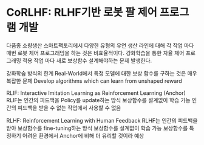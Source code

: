 # CoRLHF: RLHF기반 로봇 팔 제어 프로그램 개발

다품종 소량생산 스마트팩토리에서 다양한 유형의 유연 생산 라인에 대해 
각 작업 마다 매번 로봇 제어 프로그래밍을 하는 것은 비효율적이다.
강화학습을 통한 자율 제어 프로그래밍 적용 작업 마다 새로 보상함수 설계해야하는 문제 발생한다.

강화학습 방식의 한계 
Real-World에서 특정 모델에 대한 보상 함수를 구하는 것은 매우 복잡한 문제
Develop algorithms which can learn from unshaped reward


RLIF: Interactive Imitation Learning as Reinforcement Learning (Anchor)
RLIF는 인간의 피드백을 Policy를 update하는 방식
보상함수를 설계없이 학습 가능 
인간의 피드백을 받을 수 없는 작업에서 사용할 수 없음


RLHF: Reinforcement Learning with Human Feedback
RLHF는 인간의 피드백을 받아 보상함수를 fine-tuning하는 방식
보상함수를 설계없이 학습 가능 
보상함수를 특정하기 어려운 환경에서 Anchor에 비해 더 유리할 것이라 예상

